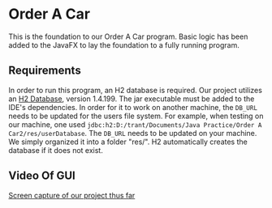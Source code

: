 # Order A Car

This is the foundation to our Order A Car program. Basic logic has been added to the JavaFX to lay the foundation to a fully running program.

## Requirements

In order to run this program, an H2 database is required. Our project utilizes an [H2 Database](https://www.h2database.com/html/download.html), version 1.4.199. The jar executable must be added to the IDE's dependencies. In order for it to work on another machine, the `DB_URL` needs to be updated for the users file system. For example, when testing on our machine, one used `jdbc:h2:D:/trant/Documents/Java Practice/Order A Car2/res/userDatabase`. The `DB_URL` needs to be updated on your machine. We simply organized it into a folder "res/". H2 automatically creates the database if it does not exist.

## Video Of GUI
[Screen capture of our project thus far](https://www.youtube.com/watch?v=G10OfJIhees&feature=youtu.be)
